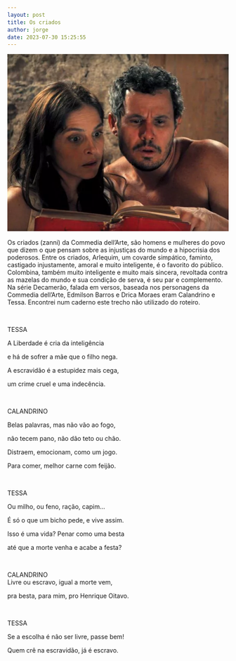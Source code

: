```yaml
---
layout: post
title: Os criados
author: jorge
date: 2023-07-30 15:25:55
---
```

![](/uploads/calandrinoetessa.png)

Os criados (zanni) da Commedia dell’Arte, são homens e mulheres do povo que dizem o que pensam sobre as injustiças do mundo e a hipocrisia dos poderosos. Entre os criados, Arlequim, um covarde simpático, faminto, castigado injustamente, amoral e muito inteligente, é o favorito do público. Colombina, também muito inteligente e muito mais sincera, revoltada contra as mazelas do mundo e sua condição de serva, é seu par e complemento. Na série Decamerão, falada em versos, baseada nos personagens da Commedia dell’Arte, Edmilson Barros e Drica Moraes eram Calandrino e Tessa. Encontrei num caderno este trecho não utilizado do roteiro.

 

TESSA

A Liberdade é cria da inteligência

e há de sofrer a mãe que o filho nega.

A escravidão é a estupidez mais cega,

um crime cruel e uma indecência.



 

CALANDRINO

Belas palavras, mas não vão ao fogo,

não tecem pano, não dão teto ou chão.

Distraem, emocionam, como um jogo.

Para comer, melhor carne com feijão.



 

TESSA

Ou milho, ou feno, ração, capim...

É só o que um bicho pede, e vive assim.

Isso é uma vida? Penar como uma besta

até que a morte venha e acabe a festa?



 

CALANDRINO\
Livre ou escravo, igual a morte vem,

pra besta, para mim, pro Henrique Oitavo.



 

TESSA

Se a escolha é não ser livre, passe bem!

Quem crê na escravidão, já é escravo.

 

<!--EndFragment-->